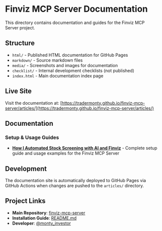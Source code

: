 # Finviz MCP Server Documentation

This directory contains documentation and guides for the Finviz MCP Server project.

## Structure

- `html/` - Published HTML documentation for GitHub Pages
- `markdown/` - Source markdown files
- `media/` - Screenshots and images for documentation
- `checklist/` - Internal development checklists (not published)
- `index.html` - Main documentation index page

## Live Site

Visit the documentation at: [https://tradermonty.github.io/finviz-mcp-server/articles/](https://tradermonty.github.io/finviz-mcp-server/articles/)

## Documentation

### Setup & Usage Guides
- **[How I Automated Stock Screening with AI and Finviz](html/how-i-automated-stock-screening-with-ai-and-finviz.html)** - Complete setup guide and usage examples for the Finviz MCP Server

## Development

The documentation site is automatically deployed to GitHub Pages via GitHub Actions when changes are pushed to the `articles/` directory.

## Project Links

- **Main Repository**: [finviz-mcp-server](https://github.com/tradermonty/finviz-mcp-server)
- **Installation Guide**: [README.md](https://github.com/tradermonty/finviz-mcp-server#installation)
- **Developer**: [@monty_investor](https://x.com/monty_investor)